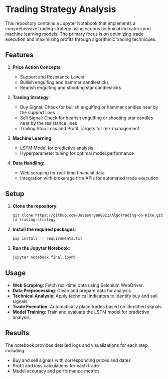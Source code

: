 
# Trading Strategy Analysis

This repository contains a Jupyter Notebook that implements a comprehensive trading strategy using various technical indicators and machine learning models. The primary focus is on optimizing trade execution and maximizing profits through algorithmic trading techniques.

## Features

1. **Price Action Concepts**:
   - Support and Resistance Levels
   - Bullish engulfing and hammer candlesticks 
   - Bearish engulfing and shooting star candlesticks

2. **Trading Strategy**:
   - Buy Signal: Check for bullish engulfing or hammer candles near by the support lines  
   - Sell Signal: Check for bearish engulfing or shooting star candles near by the resistance lines 
   - Trailing Stop Loss and Profit Targets for risk management

3. **Machine Learning**:
   - LSTM Model for predictive analysis
   - Hyperparameter tuning for optimal model performance

4. **Data Handling**:
   - Web scraping for real-time financial data
   - Integration with brokerage firm APIs for automated trade execution

## Setup

1. **Clone the repository**:
   ```bash
   git clone https://github.com/Jayasuryan0821/AlgoTrading-on-Kite.git
   cd trading-strategy
   ```

2. **Install the required packages**:
   ```bash
   pip install -r requirements.txt
   ```

3. **Run the Jupyter Notebook**:
   ```bash
   jupyter notebook final.ipynb
   ```

## Usage

- **Web Scraping**: Fetch real-time data using Selenium WebDriver.
- **Data Preprocessing**: Clean and prepare data for analysis.
- **Technical Analysis**: Apply technical indicators to identify buy and sell signals.
- **Trade Execution**: Automatically place trades based on identified signals.
- **Model Training**: Train and evaluate the LSTM model for predictive analysis.

## Results

The notebook provides detailed logs and visualizations for each step, including:
- Buy and sell signals with corresponding prices and dates
- Profit and loss calculations for each trade
- Model accuracy and performance metrics

